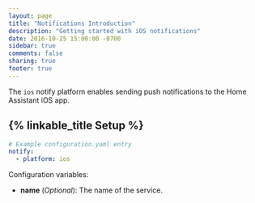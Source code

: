 ```yaml
---
layout: page
title: "Notifications Introduction"
description: "Getting started with iOS notifications"
date: 2016-10-25 15:00:00 -0700
sidebar: true
comments: false
sharing: true
footer: true
---
```


The `ios` notify platform enables sending push notifications to the Home Assistant iOS app.

## {% linkable_title Setup %}

```yaml
# Example configuration.yaml entry
notify:
  - platform: ios
```

Configuration variables:

- **name** (*Optional*): The name of the service.
